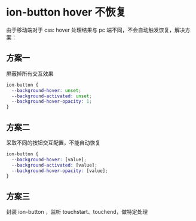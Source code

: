 # ion-button hover 不恢复

由于移动端对于 css: hover 处理结果与 pc 端不同，不会自动触发恢复，解决方案：

## 方案一

  屏蔽掉所有交互效果

```scss
ion-button {
  --background-hover: unset;
  --background-activated: unset;
  --background-hover-opacity: 1;
}
```

## 方案二

  采取不同的按钮交互配置，不能自动恢复

```scss
ion-button {
  --background-hover: [value];
  --background-activated: [value];
  --background-hover-opacity: [value];
}
```

## 方案三

  封装 ion-button ，监听 touchstart、touchend，做特定处理
